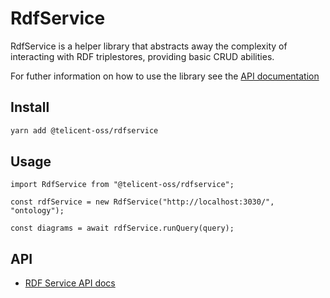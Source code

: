 # RdfService

RdfService is a helper library that abstracts away the complexity of interacting with RDF triplestores, providing basic CRUD abilities.

For futher information on how to use the library see the [API documentation](README.md#API)

## Install

```bash
yarn add @telicent-oss/rdfservice
```

## Usage
```tsx
import RdfService from "@telicent-oss/rdfservice";

const rdfService = new RdfService("http://localhost:3030/", "ontology");

const diagrams = await rdfService.runQuery(query);
```

## API

* [RDF Service API docs](https://telicent-oss.github.io/rdf-libraries/rdf-service/docs/)
